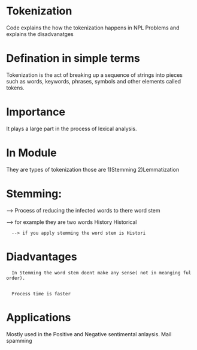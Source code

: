# Tokenization
Code explains the  how the tokenization happens in NPL Problems and explains the disadvanatges

# Defination in simple terms
Tokenization is the act of breaking up a sequence of strings into pieces such as words, keywords, phrases, symbols and other elements called tokens.

# Importance
It plays a large part in the process of lexical analysis.

# In Module
They are types of tokenization those are
1)Stemming
2)Lemmatization


# Stemming:
--> Process of reducing the infected words to there word stem 


  --> for example they are two words
  History
  Historical
  
  
  
      --> if you apply stemming the word stem is Histori
# Diadvantages
      In Stemming the word stem doent make any sense( not in meanging ful order).
      
      
      Process time is faster 
   
 # Applications
 
 Mostly used in the Positive and Negative sentimental anlaysis.
 Mail spamming
      

